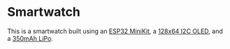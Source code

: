 # Smartwatch

This is a smartwatch built using an [ESP32 MiniKit](http://www.esp32learning.com/hardware/mh-et-live-minikit-for-esp32.php), a [128x64 I2C OLED](https://www.aliexpress.com/item/32736774731.html), and a [350mAh LiPo](https://www.adafruit.com/product/4237).
